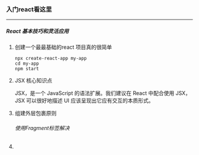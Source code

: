 ### 入门react看这里

------

##### React 基本技巧和灵活应用

1. 创建一个最最基础的react 项目真的很简单

   ```
   npx create-react-app my-app
   cd my-app
   npm start
   ```

2. JSX 核心知识点

   JSX，是一个 JavaScript 的语法扩展。我们建议在 React 中配合使用 JSX，JSX 可以很好地描述 UI 应该呈现出它应有交互的本质形式。

3. 组建外层包裹原则

   ###### 使用Fragment标签解决

4. 